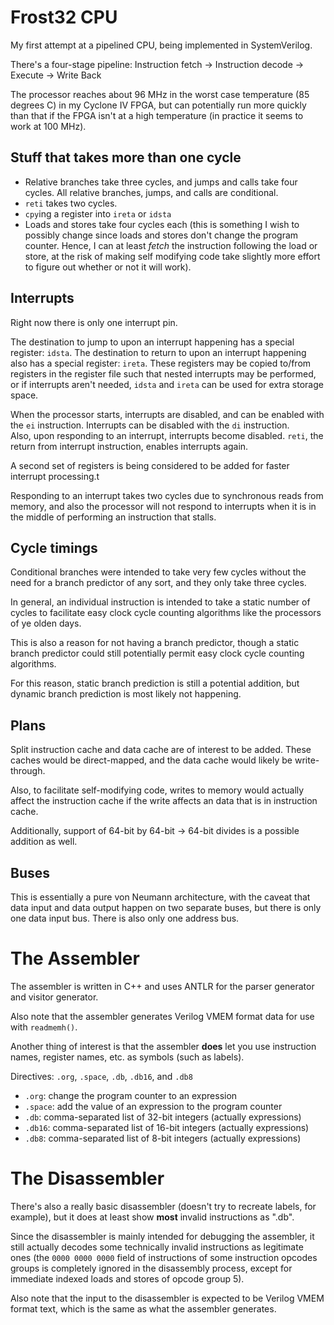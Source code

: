 # Frost32 CPU
My first attempt at a pipelined CPU, being implemented in SystemVerilog.

There's a four-stage pipeline:
    Instruction fetch -> Instruction decode -> Execute -> Write Back

The processor reaches about 96 MHz in the worst case temperature (85
degrees C) in my Cyclone IV FPGA, but can potentially run more quickly than
that if the FPGA isn't at a high temperature (in practice it seems to work
at 100 MHz).


## Stuff that takes more than one cycle
  * Relative branches take three cycles, and jumps and calls take four
  cycles.  All relative branches, jumps, and calls are conditional.
  * `reti` takes two cycles.
  * `cpy`ing a register into `ireta` or `idsta`
  * Loads and stores take four cycles each (this is something I wish to
  possibly change since loads and stores don't change the program
  counter.   Hence, I can at least *fetch* the instruction following the
  load or store, at the risk of making self modifying code take slightly
  more effort to figure out whether or not it will work).


## Interrupts
Right now there is only one interrupt pin.

The destination to jump to upon an interrupt happening has a special
register:  `idsta`.
The destination to return to upon an interrupt happening also has a special
register:  `ireta`.
These registers may be copied to/from registers in the register file such
that nested interrupts may be performed, or if interrupts aren't needed,
`idsta` and `ireta` can be used for extra storage space.

When the processor starts, interrupts are disabled, and can be enabled with
the `ei` instruction.  Interrupts can be disabled with the `di`
instruction.  
Also, upon responding to an interrupt, interrupts become
disabled.
`reti`, the return from interrupt instruction, enables
interrupts again.

A second set of registers is being considered to be added for faster
interrupt processing.t

Responding to an interrupt takes two cycles due to synchronous reads from
memory, and also the processor will not respond to interrupts when it is
in the middle of performing an instruction that stalls.

## Cycle timings
Conditional branches were intended to take very few cycles without the need
for a branch predictor of any sort, and they only take three cycles.

In general, an individual instruction is intended to take a static number
of cycles to facilitate easy clock cycle counting algorithms like the
processors of ye olden days.

This is also a reason for not having a branch predictor, though a static
branch predictor could still potentially permit easy clock cycle counting
algorithms.

For this reason, static branch prediction is still a potential addition,
but dynamic branch prediction is most likely not happening.


## Plans
Split instruction cache and data cache are of interest to be added.  These
caches would be direct-mapped, and the data cache would likely be
write-through.

Also, to facilitate self-modifying code, writes to memory would actually
affect the instruction cache if the write affects an data that is in
instruction cache.

Additionally, support of 64-bit by 64-bit -> 64-bit divides is a possible
addition as well.


## Buses
This is essentially a pure von Neumann architecture, with the caveat that
data input and data output happen on two separate buses, but there is only
one data input bus.  There is also only one address bus.


# The Assembler
The assembler is written in C++ and uses ANTLR for the parser generator and
visitor generator.

Also note that the assembler generates Verilog VMEM format data for use
with `readmemh()`.

Another thing of interest is that the assembler **does** let you use
instruction names, register names, etc. as symbols (such as labels).

Directives:  `.org`, `.space`, `.db`, `.db16`, and `.db8`
* `.org`:  change the program counter to an expression
* `.space`:  add the value of an expression to the program counter
* `.db`:  comma-separated list of 32-bit integers (actually expressions)
* `.db16`:  comma-separated list of 16-bit integers (actually expressions)
* `.db8`:  comma-separated list of 8-bit integers (actually expressions)

# The Disassembler
There's also a really basic disassembler (doesn't try to recreate labels,
for example), but it does at least show **most** invalid instructions as
".db".

Since the disassembler is mainly intended for debugging the assembler, it
still actually decodes some technically invalid instructions as legitimate
ones (the `0000 0000 0000` field of instructions of some instruction
opcodes groups is completely ignored in the disassembly
process, except for immediate indexed loads and stores of opcode group 5).

Also note that the input to the disassembler is expected to be Verilog VMEM
format text, which is the same as what the assembler generates.
